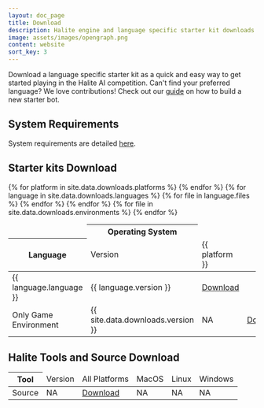 ```yaml
---
layout: doc_page
title: Download
description: Halite engine and language specific starter kit downloads
image: assets/images/opengraph.png
content: website
sort_key: 3
---
```


Download a language specific starter kit as a quick and easy way to get started playing in the Halite AI competition. Can't find your preferred language? We love contributions! Check out our [guide](create-new-starter-kit) on how to build a new starter bot.

## System Requirements
System requirements are detailed [here](system-requirements).

## Starter kits Download

<div class="table-container">
    <table class="table">
        <thead>
            <tr>
                <td></td>
                <th colspan="{{ site.data.downloads.platforms | size }}" class="text-center">Operating System</th>
            </tr>
            <tr>
                <th>Language</th>
                <td>Version</td>
                {% for platform in site.data.downloads.platforms %}
                <td>{{ platform }}</td>
                {% endfor %}
            </tr>
        </thead>
        <tbody>
            {% for language in site.data.downloads.languages %}
            <tr>
                <td>{{ language.language }}</td>
                <td>{{ language.version }}</td>
                {% for file in language.files %}
                <td><a href="{{ site.baseurl }}/{{ file }}">Download</a></td>
                {% endfor %}
            </tr>
            {% endfor %}
            <tr>
                <td>Only Game Environment</td>
                <td>{{ site.data.downloads.version }}</td>
                <td>NA</td>
                {% for file in site.data.downloads.environments %}
                <td><a href="{{ site.baseurl }}/{{ file }}">Download</a></td>
                {% endfor %}
            </tr>
        </tbody>
    </table>
</div>

## Halite Tools and Source Download

<div class="table-container">
    <table class="table">
        <thead>
            <tr>
                <th>Tool</th>
                <td>Version</td>
                <td>All Platforms</td>
                <td>MacOS</td>
                <td>Linux</td>
                <td>Windows</td>
            </tr>
        </thead>
        <tbody>
            <tr>
                <td>Source</td>
                <td>NA</td>
                <td><a href="{{ site.baseurl }}/{{ site.data.downloads.source }}">Download</a></td>
                <td>NA</td>
                <td>NA</td>
                <td>NA</td>
            </tr>
        </tbody>
    </table>
</div>
